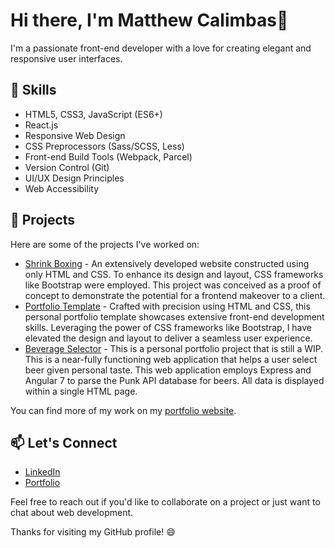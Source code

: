 # Hi there, I'm Matthew Calimbas👋

I'm a passionate front-end developer with a love for creating elegant and responsive user interfaces. 

## 💼 Skills

- HTML5, CSS3, JavaScript (ES6+)
- React.js
- Responsive Web Design
- CSS Preprocessors (Sass/SCSS, Less)
- Front-end Build Tools (Webpack, Parcel)
- Version Control (Git)
- UI/UX Design Principles
- Web Accessibility

## 🚀 Projects

Here are some of the projects I've worked on:

- [Shrink Boxing](https://mattycalimbas.github.io/fatboyshrinkboxing/) - An extensively developed website constructed using only HTML and CSS. To enhance its design and layout, CSS frameworks like Bootstrap were employed. This project was conceived as a proof of concept to demonstrate the potential for a frontend makeover to a client.
- [Portfolio Template](https://github.com/MattyCalimbas/portfolio) - Crafted with precision using HTML and CSS, this personal portfolio template showcases extensive front-end development skills. Leveraging the power of CSS frameworks like Bootstrap, I have elevated the design and layout to deliver a seamless user experience. 
- [Beverage Selector](https://beerselector-production.up.railway.app/) - This is a personal portfolio project that is still a WIP. This is a near-fully functioning web application that helps a user select beer given personal taste. This web application employs Express and Angular 7 to parse the Punk API database for beers. All data is displayed within a single HTML page.

You can find more of my work on my [portfolio website](https://www.mattcalimbas.com/).


## 📫 Let's Connect

- [LinkedIn](https://www.linkedin.com/in/matthew-calimbas/)
- [Portfolio](https://www.mattcalimbas.com/)

Feel free to reach out if you'd like to collaborate on a project or just want to chat about web development. 

Thanks for visiting my GitHub profile! 😄
